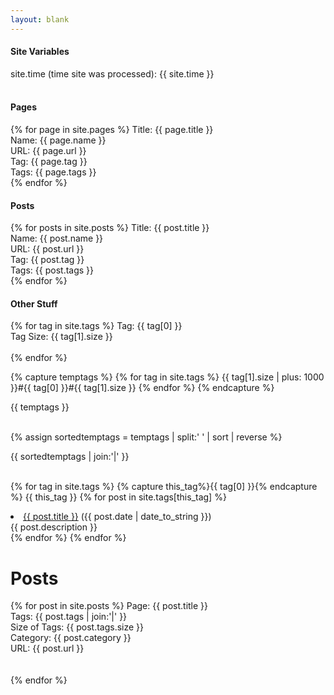 ```yaml
---
layout: blank
---
```


<h4> Site Variables </h4>

site.time (time site was processed): {{ site.time }} <br><br>

<h4> Pages </h4>
{% for page in site.pages %}
  Title: {{ page.title }} <br>
  Name: {{ page.name }} <br>
  URL: {{ page.url }} <br>
  Tag: {{ page.tag }} <br>
  Tags: {{ page.tags }} <br>
{% endfor %}

<h4> Posts </h4>
{% for posts in site.posts %}
  Title: {{ post.title }} <br>
  Name: {{ post.name }} <br>
  URL: {{ post.url }} <br>
  Tag: {{ post.tag }} <br>
  Tags: {{ post.tags }} <br>
{% endfor %}

<h4> Other Stuff </h4>

{% for tag in site.tags %}
  Tag: {{ tag[0] }} <br>
  Tag Size: {{ tag[1].size }} <br><br>
{% endfor %}

{% capture temptags %}
  {% for tag in site.tags %}
    {{ tag[1].size | plus: 1000 }}#{{ tag[0] }}#{{ tag[1].size }}
  {% endfor %}
{% endcapture %}

{{ temptags }} <br><br>

{% assign sortedtemptags = temptags | split:' ' | sort | reverse %}

{{ sortedtemptags | join:'|' }} <br><br>

{% for tag in site.tags %}
  {% capture this_tag%}{{ tag[0] }}{% endcapture %}
  {{ this_tag }}
  {% for post in site.tags[this_tag] %}
    <li><a href="{{ post.url }}">{{ post.title }}</a> ({{ post.date | date_to_string }})<br>
      {{ post.description }}
    </li>
  {% endfor %}
{% endfor %}

<h1> Posts </h1>

{% for post in site.posts %}
  Page: {{ post.title }} <br>
  Tags: {{ post.tags | join:'|' }} <br>
  Size of Tags: {{ post.tags.size }} <br>
  Category: {{ post.category }} <br>
  URL: {{ post.url }} <br>
  <br><br>
{% endfor %}
